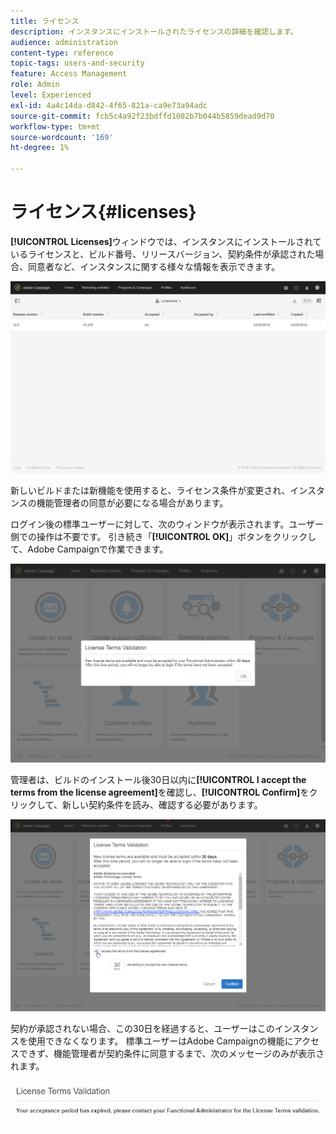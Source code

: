 ```yaml
---
title: ライセンス
description: インスタンスにインストールされたライセンスの詳細を確認します。
audience: administration
content-type: reference
topic-tags: users-and-security
feature: Access Management
role: Admin
level: Experienced
exl-id: 4a4c14da-d842-4f65-821a-ca9e73a94adc
source-git-commit: fcb5c4a92f23bdffd1082b7b044b5859dead9d70
workflow-type: tm+mt
source-wordcount: '169'
ht-degree: 1%

---
```


# ライセンス{#licenses}

**[!UICONTROL Licenses]**&#x200B;ウィンドウでは、インスタンスにインストールされているライセンスと、ビルド番号、リリースバージョン、契約条件が承認された場合、同意者など、インスタンスに関する様々な情報を表示できます。

![](assets/license_1.png)

新しいビルドまたは新機能を使用すると、ライセンス条件が変更され、インスタンスの機能管理者の同意が必要になる場合があります。

ログイン後の標準ユーザーに対して、次のウィンドウが表示されます。ユーザー側での操作は不要です。 引き続き「**[!UICONTROL OK]**」ボタンをクリックして、Adobe Campaignで作業できます。

![](assets/license_2.png)

管理者は、ビルドのインストール後30日以内に&#x200B;**[!UICONTROL I accept the terms from the license agreement]**&#x200B;を確認し、**[!UICONTROL Confirm]**&#x200B;をクリックして、新しい契約条件を読み、確認する必要があります。

![](assets/license_3.png)

契約が承認されない場合、この30日を経過すると、ユーザーはこのインスタンスを使用できなくなります。 標準ユーザーはAdobe Campaignの機能にアクセスできず、機能管理者が契約条件に同意するまで、次のメッセージのみが表示されます。

![](assets/license_4.png)
